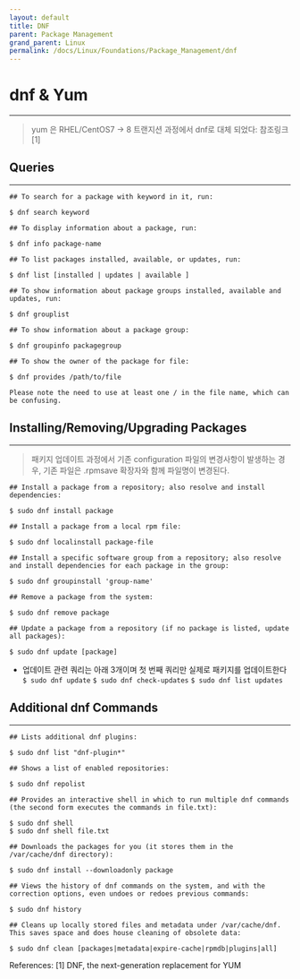 ```yaml
---
layout: default
title: DNF
parent: Package Management
grand_parent: Linux
permalink: /docs/Linux/Foundations/Package_Management/dnf
---
```


# dnf & Yum
---
> yum 은 RHEL/CentOS7 -> 8 트랜지션 과정에서 dnf로 대체 되었다: 참조링크[1]

## Queries
---

```
## To search for a package with keyword in it, run:

$ dnf search keyword

## To display information about a package, run:

$ dnf info package-name

## To list packages installed, available, or updates, run:

$ dnf list [installed | updates | available ]

## To show information about package groups installed, available and updates, run:

$ dnf grouplist

## To show information about a package group:

$ dnf groupinfo packagegroup

## To show the owner of the package for file:

$ dnf provides /path/to/file

Please note the need to use at least one / in the file name, which can be confusing.
```

## Installing/Removing/Upgrading Packages
---
> 패키지 업데이트 과정에서 기존 configuration 파일의 변경사항이 발생하는 경우, 기존 파일은 .rpmsave 확장자와 함께 파일명이 변경된다.

```
## Install a package from a repository; also resolve and install dependencies:

$ sudo dnf install package

## Install a package from a local rpm file:

$ sudo dnf localinstall package-file

## Install a specific software group from a repository; also resolve and install dependencies for each package in the group:

$ sudo dnf groupinstall 'group-name'

## Remove a package from the system:

$ sudo dnf remove package

## Update a package from a repository (if no package is listed, update all packages):

$ sudo dnf update [package]
```

- 업데이트 관련 쿼리는 아래 3개이며 첫 번째 쿼리만 실제로 패키지를 업데이트한다
`$ sudo dnf update`
`$ sudo dnf check-updates`
`$ sudo dnf list updates`

## Additional dnf Commands
---
```
## Lists additional dnf plugins:

$ sudo dnf list "dnf-plugin*"

## Shows a list of enabled repositories:

$ sudo dnf repolist

## Provides an interactive shell in which to run multiple dnf commands (the second form executes the commands in file.txt):

$ sudo dnf shell
$ sudo dnf shell file.txt

## Downloads the packages for you (it stores them in the /var/cache/dnf directory):

$ sudo dnf install --downloadonly package

## Views the history of dnf commands on the system, and with the correction options, even undoes or redoes previous commands:

$ sudo dnf history

## Cleans up locally stored files and metadata under /var/cache/dnf. This saves space and does house cleaning of obsolete data:

$ sudo dnf clean [packages|metadata|expire-cache|rpmdb|plugins|all]
```

References:
[1] DNF, the next-generation replacement for YUM
